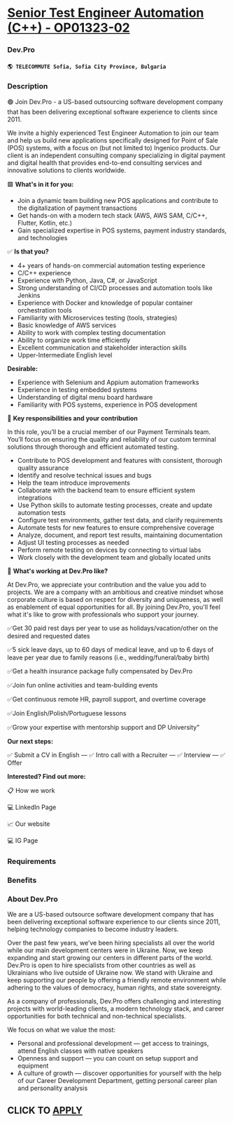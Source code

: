 # [Senior Test Engineer Automation (C++) - OP01323-02](https://www.remotewlb.com/apply/senior-test-engineer-automation-c-op01323-02)  
### Dev.Pro  
#### `🌎 TELECOMMUTE Sofia, Sofia City Province, Bulgaria`  

### **Description**

🟢 Join Dev.Pro - a US-based outsourcing software development company that has been delivering exceptional software experience to clients since 2011.

We invite a highly experienced Test Engineer Automation to join our team and help us build new applications specifically designed for Point of Sale (POS) systems, with a focus on (but not limited to) Ingenico products. Our client is an independent consulting company specializing in digital payment and digital health that provides end-to-end consulting services and innovative solutions to clients worldwide.

🟩 **What's in it for you:**

  * Join a dynamic team building new POS applications and contribute to the digitalization of payment transactions
  * Get hands-on with a modern tech stack (AWS, AWS SAM, C/C++, Flutter, Kotlin, etc.)
  * Gain specialized expertise in POS systems, payment industry standards, and technologies

✅ **Is that you?**

  * 4+ years of hands-on commercial automation testing experience
  * C/C++ experience
  * Experience with Python, Java, C#, or JavaScript
  * Strong understanding of CI/CD processes and automation tools like Jenkins
  * Experience with Docker and knowledge of popular container orchestration tools
  * Familiarity with Microservices testing (tools, strategies)
  * Basic knowledge of AWS services
  * Ability to work with complex testing documentation 
  * Ability to organize work time efficiently
  * Excellent communication and stakeholder interaction skills
  * Upper-Intermediate English level

**Desirable:**

  * Experience with Selenium and Appium automation frameworks
  * Experience in testing embedded systems
  * Understanding of digital menu board hardware 
  * Familiarity with POS systems, experience in POS development

🧩 **Key responsibilities and your contribution**

In this role, you’ll be a crucial member of our Payment Terminals team. You’ll focus on ensuring the quality and reliability of our custom terminal solutions through thorough and efficient automated testing.

  * Contribute to POS development and features with consistent, thorough quality assurance
  * Identify and resolve technical issues and bugs
  * Help the team introduce improvements 
  * Collaborate with the backend team to ensure efficient system integrations
  * Use Python skills to automate testing processes, create and update automation tests
  * Configure test environments, gather test data, and clarify requirements
  * Automate tests for new features to ensure comprehensive coverage
  * Analyze, document, and report test results, maintaining documentation
  * Adjust UI testing processes as needed
  * Perform remote testing on devices by connecting to virtual labs
  * Work closely with the development team and globally located units

🎾 **What's working at Dev.Pro like?**

At Dev.Pro, we appreciate your contribution and the value you add to projects. We are a company with an ambitious and creative mindset whose corporate culture is based on respect for diversity and uniqueness, as well as enablement of equal opportunities for all. By joining Dev.Pro, you'll feel what it's like to grow with professionals who support your journey.

✅Get 30 paid rest days per year to use as holidays/vacation/other on the desired and requested dates

✅5 sick leave days, up to 60 days of medical leave, and up to 6 days of leave per year due to family reasons (i.e., wedding/funeral/baby birth)

✅Get a health insurance package fully compensated by Dev.Pro

✅Join fun online activities and team-building events

✅Get continuous remote HR, payroll support, and overtime coverage

✅Join English/Polish/Portuguese lessons

✅Grow your expertise with mentorship support and DP University"

 **Our next steps:**

✅ Submit a CV in English — ✅ Intro call with a Recruiter — ✅ Interview — ✅ Offer

 **Interested? Find out more:**

📋 How we work

💻 LinkedIn Page

📈 Our website

💻 IG Page

### **Requirements**

###  **Benefits**

###  **About Dev.Pro**

We are a US-based outsource software development company that has been delivering exceptional software experience to our clients since 2011, helping technology companies to become industry leaders.

Over the past few years, we’ve been hiring specialists all over the world while our main development centers were in Ukraine. Now, we keep expanding and start growing our centers in different parts of the world. Dev.Pro is open to hire specialists from other countries as well as Ukrainians who live outside of Ukraine now. We stand with Ukraine and keep supporting our people by offering a friendly remote environment while adhering to the values of democracy, human rights, and state sovereignty.

As a company of professionals, Dev.Pro offers challenging and interesting projects with world-leading clients, a modern technology stack, and career opportunities for both technical and non-technical specialists.

We focus on what we value the most:

  * Personal and professional development — get access to trainings, attend English classes with native speakers
  * Openness and support — you can count on setup support and equipment 
  * A culture of growth — discover opportunities for yourself with the help of our Career Development Department, getting personal career plan and personality analysis

  
## CLICK TO [APPLY](https://www.remotewlb.com/apply/senior-test-engineer-automation-c-op01323-02)

